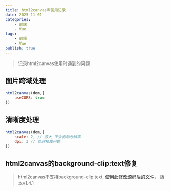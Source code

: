 ```yaml
---
title: html2canvas库使用记录
date: 2025-11-01 
categories:
    - 前端
    - Vue
tags:
    - 前端
    - Vue
publish: true
---
```


> 记录html2canvas使用时遇到的问题

## 图片跨域处理
```javascript
html2canvas(dom,{
	useCORS: true
})
```

## 清晰度处理
```javascript
html2canvas(dom,{
	scale: 2, // 放大 不会影响分辨率
    dpi: 3 // 处理模糊问题
})
```

## html2canvas的background-clip:text修复
> html2canvas不支持background-clip:text, [使用此修改源码后的文件](/public/js/html2canvas.min.js)， 版本v1.4.1